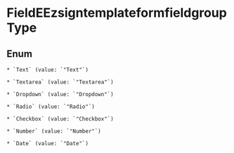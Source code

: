 
# FieldEEzsigntemplateformfieldgroupType

## Enum


    * `Text` (value: `"Text"`)

    * `Textarea` (value: `"Textarea"`)

    * `Dropdown` (value: `"Dropdown"`)

    * `Radio` (value: `"Radio"`)

    * `Checkbox` (value: `"Checkbox"`)

    * `Number` (value: `"Number"`)

    * `Date` (value: `"Date"`)



